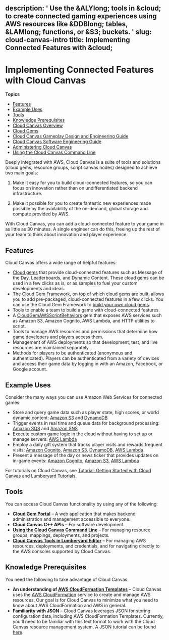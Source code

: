 description: ' Use the &ALYlong; tools in &cloud; to create connected gaming experiences
  using AWS resources like &DDBlong; tables, &LAMlong; functions, or &S3; buckets. '
slug: cloud-canvas-intro
title: Implementing Connected Features with &cloud;
---
# Implementing Connected Features with Cloud Canvas<a name="cloud-canvas-intro"></a>

**Topics**
+ [Features](#cloud-canvas-overview-features)
+ [Example Uses](#cloud-canvas-overview-example-uses)
+ [Tools](#cloud-canvas-overview-tools)
+ [Knowledge Prerequisites](#cloud-canvas-overview-prereq-knowledge)
+ [Cloud Canvas Overview](cloud-canvas-overview.md)
+ [Cloud Gems](cloud-canvas-cloud-gems-intro.md)
+ [Cloud Canvas Gameplay Design and Engineering Guide](cloud-canvas-game-play-design-guide-intro.md)
+ [Cloud Canvas Software Engineering Guide](cloud-canvas-soft-eng-intro.md)
+ [Administering Cloud Canvas](cloud-canvas-administering-intro.md)
+ [Using the Cloud Canvas Command Line](cloud-canvas-command-line.md)

Deeply integrated with AWS, Cloud Canvas is a suite of tools and solutions \(cloud gems, resource groups, script canvas nodes\) designed to achieve two main goals:

1. Make it easy for you to build cloud\-connected features, so you can focus on innovation rather than on undifferentiated backend infrastructure\.

1. Make it possible for you to create fantastic new experiences made possible by the availability of the on\-demand, global storage and compute provided by AWS\.

With Cloud Canvas, you can add a cloud\-connected feature to your game in as little as 30 minutes\. A single engineer can do this, freeing up the rest of your team to think about innovation and player experience\.

## Features<a name="cloud-canvas-overview-features"></a>

Cloud Canvas offers a wide range of helpful features:
+ [Cloud gems](cloud-canvas-cloud-gems-intro.md) that provide cloud\-connected features such as Message of the Day, Leaderboards, and Dynamic Content\. These cloud gems can be used in a few clicks as is, or as samples to fuel your custom developments and ideas\. 
+ The [Cloud Gem Framework](cloud-canvas-cloud-gem-framework-intro.md), on top of which cloud gems are built, allows you to add pre\-packaged, cloud\-connected features in a few clicks\. You can use the Cloud Gem Framework to [build your own cloud gems](cloud-canvas-cgf-getting-started-create-gem.md)\.
+ Tools to enable a team to build a game with cloud\-connected features\.
+ A [CloudGemAWSScriptBehaviors](cloud-canvas-cgf-aws-behavior-context-reflections.md) gem that exposes AWS services such as Amazon S3, Amazon Cognito, AWS Lambda, and HTTP utilities to script\. 
+ Tools to manage AWS resources and permissions that determine how game developers and players access them\.
+ Management of AWS deployments so that development, test, and live resources are maintained separately\.
+ Methods for players to be authenticated \(anonymous and authenticated\)\. Players can be authenticated from a variety of devices and access their game data by logging in with an Amazon, Facebook, or Google account\.

## Example Uses<a name="cloud-canvas-overview-example-uses"></a>

Consider the many ways you can use Amazon Web Services for connected games:
+ Store and query game data such as player state, high scores, or world dynamic content: [Amazon S3](https://docs.aws.amazon.com/AmazonS3/latest/dev/) and [DynamoDB](https://docs.aws.amazon.com/amazondynamodb/latest/developerguide/)
+ Trigger events in real time and queue data for background processing: [Amazon SQS](https://docs.aws.amazon.com/AWSSimpleQueueService/latest/SQSDeveloperGuide/) and [Amazon SNS](https://docs.aws.amazon.com/sns/latest/dg/)
+ Execute custom game logic in the cloud without having to set up or manage servers: [AWS Lambda](https://docs.aws.amazon.com/lambda/latest/dg/)
+ Employ a daily gift system that tracks player visits and rewards frequent visits: [Amazon Cognito](https://docs.aws.amazon.com/cognito/latest/developerguide/what-is-amazon-cognito.html), [Amazon S3](https://docs.aws.amazon.com/AmazonS3/latest/dev/), [DynamoDB](https://docs.aws.amazon.com/amazondynamodb/latest/developerguide/), [AWS Lambda](https://docs.aws.amazon.com/lambda/latest/dg/)
+ Present a message of the day or news ticker that provides updates on in\-game events: [Amazon Cognito](https://docs.aws.amazon.com/cognito/latest/developerguide/what-is-amazon-cognito.html), [Amazon S3](https://docs.aws.amazon.com/AmazonS3/latest/dev/), [AWS Lambda](https://docs.aws.amazon.com/lambda/latest/dg/) 

For tutorials on Cloud Canvas, see [Tutorial: Getting Started with Cloud Canvas](cloud-canvas-tutorial.md) and [Lumberyard Tutorials](https://gamedev.amazon.com/forums/tutorials)\.

## Tools<a name="cloud-canvas-overview-tools"></a>

 You can access Cloud Canvas functionality by using any of the following:
+  **[Cloud Gem Portal](cloud-canvas-cloud-gem-portal.md)** – A web application that makes backend administration and management accessible to everyone\. 
+  **Cloud Canvas C\+\+ APIs** – For software development\.
+ **[Using the Cloud Canvas Command Line](cloud-canvas-command-line.md)** – For managing resource groups, mappings, deployments, and projects\. 
+  **[Cloud Canvas Tools in Lumberyard Editor](cloud-canvas-ui-intro.md)** – For managing AWS resources, deployments, and credentials, and for navigating directly to the AWS consoles supported by Cloud Canvas\. 

## Knowledge Prerequisites<a name="cloud-canvas-overview-prereq-knowledge"></a>

You need the following to take advantage of Cloud Canvas:
+ **An understanding of [AWS CloudFormation Templates](https://docs.aws.amazon.com/AWSCloudFormation/latest/UserGuide/template-guide.html)** – Cloud Canvas uses the [AWS CloudFormation](https://aws.amazon.com/cloudformation/) service to create and manage AWS resources\. Our goal is for Cloud Canvas to minimize what you need to know about AWS CloudFormation and AWS in general\. 
+ **Familiarity with [JSON](http://www.json.org/)** – Cloud Canvas leverages JSON for storing configuration data, including AWS CloudFormation Templates\. Currently, you'll need to be familiar with this text format to work with the Cloud Canvas resource management system\. A JSON tutorial can be found [here](http://www.w3resource.com/JSON/introduction.php)\. 